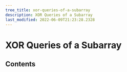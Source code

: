```yaml
---
tree_title: xor-queries-of-a-subarray
description: XOR Queries of a Subarray
last_modified: 2022-06-09T21:23:28.2328
---
```


# XOR Queries of a Subarray

## Contents
